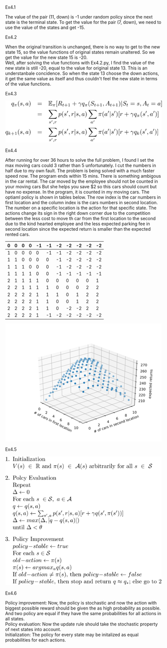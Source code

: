 Ex4.1

The value of the pair (11, down) is -1 under random policy since the next state is the terminal state. To get the value for the pair (7, down), we need to use the value of the states and get -15.  

Ex4.2

When the original transition is unchanged, there is no way to get to the new state 15, so the value functions of original states remain unaltered. So we get the value for the new state 15 is -20.  
Well, after solving the vlue functions with Ex4.2.py, I find the  value of the new state is still -20, equal to the value for original state 13. This is an understanbale concidence. So when the state 13 choose the down actions, it get the same value as itself and thus couldn't feel the new state in terms of the value functions.   

Ex4.3

![Ex4.3](Ex4.3.svg)

Ex4.4

After running for over 36 hours to solve the full problem, I found I set the max moving cars could 3 rather than 5 unfortunately. I cut the numbers in half due to my own fault. The problem is being solved with a much faster speed now. The program ends within 15 mins. There is something ambigous in the car rental. The car moved by the employee should not be counted in your moving cars But she helps you save $2 so this cars should count but have no expense. In the program, it is counted in my moving cars. The optiaml policy is shown in tables below. The row index is the car numbers in first location and the column index is the cars numbers in second location. The number on a specific location is the action for that specific state. The actions change its sign in the right down corner due to the competition between the less cost to move th car from the first location to the second due to the kind hearted employee and the less expected parking fee in second location since the expected return is smaller than the expected rented cars.  

0 |0 |0 |0 |-1 |-1 |-2 |-2 |-2 |-2 |-2
--|--|--|--|---|---|---|---|---|---|---
1 |0 |0 |0 |0 |-1 |-1 |-2 |-2 |-2 |-2   
1 |1 |0 |0 |0 |0 |-1 |-2 |-2 |-2 |-2    
1 |1 |1 |0 |0 |0 |-1 |-2 |-2 |-2 |-2    
1 |1 |1 |1 |0 |0 |-1 |-1 |-1 |-1 |-1    
2 |1 |1 |1 |1 |0 |0 |0 |0 |0 |1   
2 |2 |1 |1 |1 |1 |0 |0 |0 |2 |2   
2 |2 |2 |2 |1 |1 |1 |0 |1 |2 |2  
2 |2 |2 |2 |1 |1 |0 |0 |1 |2 |2  
2 |2 |2 |2 |1 |1 |0 |-2 |-2 |2 |2  
2 |2 |2 |2 |1 |-1 |-2 |-2 |-2 |-2 |-2   
 
 ![Ex4.4](Ex4.4_1.svg)

Ex4.5

![Ex4.5](Ex4.5.svg)

Ex4.6

Policy improvement: Now, the policy is stochastic and now the action with biggest possible reward should be given the as high probability as possible. And two policy are equal if they have the same probabilities for all actions in all states.  
Policy evaluation: Now the update rule should take the stochastic property of next states into account.  
Initialization: The policy for every state may be initalized as equal probabilities for each actions.
